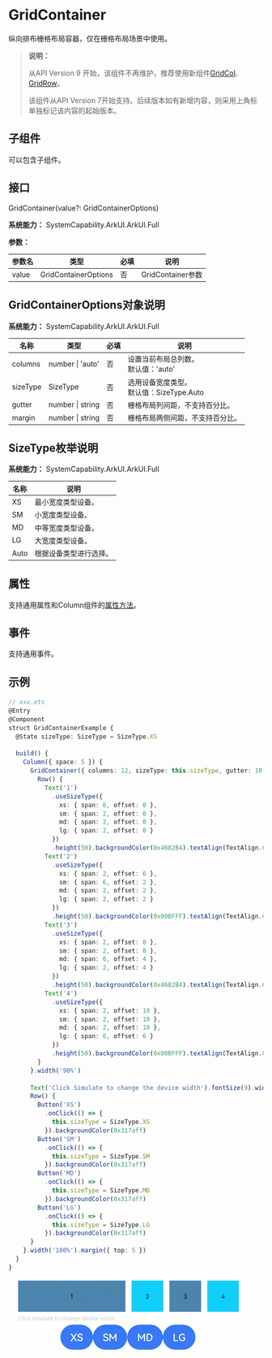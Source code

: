 # GridContainer

纵向排布栅格布局容器，仅在栅格布局场景中使用。

>  **说明：**
>
>  从API Version 9 开始，该组件不再维护，推荐使用新组件[GridCol](ts-container-gridcol.md)、[GridRow](ts-container-gridrow.md)。
>
>  该组件从API Version 7开始支持。后续版本如有新增内容，则采用上角标单独标记该内容的起始版本。


## 子组件

可以包含子组件。


## 接口

GridContainer(value?: GridContainerOptions)

**系统能力：** SystemCapability.ArkUI.ArkUI.Full

**参数：**

| 参数名 | 类型 | 必填 | 说明 |
| -------- | -------- | -------- | -------- |
| value | GridContainerOptions | 否 | GridContainer参数 |

## GridContainerOptions对象说明

**系统能力：** SystemCapability.ArkUI.ArkUI.Full

| 名称 | 类型 | 必填 | 说明 |
| -------- | -------- | -------- | -------- |
| columns | number&nbsp;\|&nbsp;'auto' | 否 | 设置当前布局总列数。<br/>默认值：'auto' |
| sizeType | SizeType | 否 | 选用设备宽度类型。<br/>默认值：SizeType.Auto |
| gutter | number&nbsp;\|&nbsp;string | 否 | 栅格布局列间距，不支持百分比。 |
| margin | number&nbsp;\|&nbsp;string | 否 | 栅格布局两侧间距，不支持百分比。 |

## SizeType枚举说明

**系统能力：** SystemCapability.ArkUI.ArkUI.Full

| 名称 | 说明 |
| -------- | -------- |
| XS | 最小宽度类型设备。 |
| SM | 小宽度类型设备。 |
| MD | 中等宽度类型设备。 |
| LG | 大宽度类型设备。 |
| Auto | 根据设备类型进行选择。 |


## 属性

支持通用属性和Column组件的[属性方法](ts-container-column.md#属性)。


## 事件

支持通用事件。


## 示例

```ts
// xxx.ets
@Entry
@Component
struct GridContainerExample {
  @State sizeType: SizeType = SizeType.XS

  build() {
    Column({ space: 5 }) {
      GridContainer({ columns: 12, sizeType: this.sizeType, gutter: 10, margin: 20 }) {
        Row() {
          Text('1')
            .useSizeType({
              xs: { span: 6, offset: 0 },
              sm: { span: 2, offset: 0 },
              md: { span: 2, offset: 0 },
              lg: { span: 2, offset: 0 }
            })
            .height(50).backgroundColor(0x4682B4).textAlign(TextAlign.Center)
          Text('2')
            .useSizeType({
              xs: { span: 2, offset: 6 },
              sm: { span: 6, offset: 2 },
              md: { span: 2, offset: 2 },
              lg: { span: 2, offset: 2 }
            })
            .height(50).backgroundColor(0x00BFFF).textAlign(TextAlign.Center)
          Text('3')
            .useSizeType({
              xs: { span: 2, offset: 8 },
              sm: { span: 2, offset: 8 },
              md: { span: 6, offset: 4 },
              lg: { span: 2, offset: 4 }
            })
            .height(50).backgroundColor(0x4682B4).textAlign(TextAlign.Center)
          Text('4')
            .useSizeType({
              xs: { span: 2, offset: 10 },
              sm: { span: 2, offset: 10 },
              md: { span: 2, offset: 10 },
              lg: { span: 6, offset: 6 }
            })
            .height(50).backgroundColor(0x00BFFF).textAlign(TextAlign.Center)
        }
      }.width('90%')

      Text('Click Simulate to change the device width').fontSize(9).width('90%').fontColor(0xCCCCCC)
      Row() {
        Button('XS')
          .onClick(() => {
            this.sizeType = SizeType.XS
          }).backgroundColor(0x317aff)
        Button('SM')
          .onClick(() => {
            this.sizeType = SizeType.SM
          }).backgroundColor(0x317aff)
        Button('MD')
          .onClick(() => {
            this.sizeType = SizeType.MD
          }).backgroundColor(0x317aff)
        Button('LG')
          .onClick(() => {
            this.sizeType = SizeType.LG
          }).backgroundColor(0x317aff)
      }
    }.width('100%').margin({ top: 5 })
  }
}
```

![zh-cn_image_0000001219744187](figures/zh-cn_image_0000001219744187.gif)
